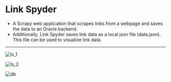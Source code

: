 Link Spyder
===========

- A Scrapy web application that scrapes links from a webpage and saves the data to an Oracle backend.  
- Additionally, Link Spyder saves link data as a local json file (data.json). This file can be used to visualize link data.


----------

![ls_1](https://cloud.githubusercontent.com/assets/2049888/4366350/32a49d96-42bd-11e4-851f-17913bbfb4e3.png)

![ls_2](https://cloud.githubusercontent.com/assets/2049888/4366352/387789a4-42bd-11e4-8e89-9d1960c5ffc9.png)

![db](https://cloud.githubusercontent.com/assets/2049888/4366432/d46ac000-42be-11e4-95a0-dc93d07ded92.png)
